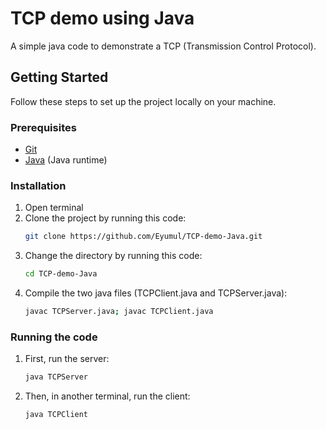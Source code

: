 # TCP demo using Java

A simple java code to demonstrate a TCP (Transmission Control Protocol).

## Getting Started

Follow these steps to set up the project locally on your machine.

### Prerequisites

- [Git](https://git-scm.com/)
- [Java](https://www.oracle.com/java/) (Java runtime)

### Installation

1. Open terminal
2. Clone the project by running this code:
   ```sh
   git clone https://github.com/Eyumul/TCP-demo-Java.git
   ```
3. Change the directory by running this code:
    ```sh
    cd TCP-demo-Java
    ```
4. Compile the two java files (TCPClient.java and TCPServer.java):
    ```sh
    javac TCPServer.java; javac TCPClient.java
    ```

### Running the code

1. First, run the server:
    ```sh
    java TCPServer
    ```
2. Then, in another terminal, run the client:
    ```sh
    java TCPClient
    ```